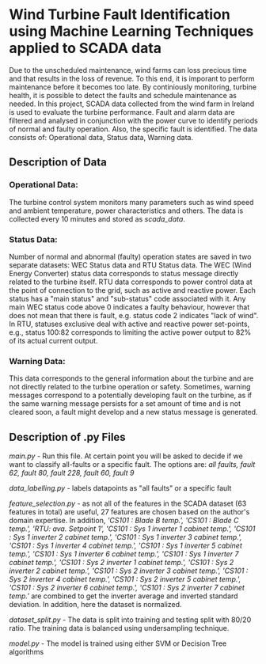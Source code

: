 # Wind Turbine Fault Identification using Machine Learning Techniques applied to SCADA data
Due to the unscheduled maintenance, wind farms can loss precious time and that results in the loss of revenue. To this end, it is imporant to perform maintenance before it becomes too late. By continiously monitoring, turbine health, it is possible to detect the faults and schedule maintenance as needed. In this project, SCADA data collected from the wind farm in Ireland is used to evaluate the turbine performance.
Fault and alarm data are filtered and analysed in conjunction with the power curve to identify periods of normal and faulty operation. Also, the specific fault is identified.
The data consists of: Operational data, Status data, Warning data.
## Description of Data
### Operational Data:
The turbine control system monitors many parameters such as wind speed and ambient temperature, power characteristics and others. The data is collected every 10 minutes and stored as _scada_data_. 
### Status Data:
Number of normal and abnormal (faulty) operation states are saved in two separate datasets: WEC Status data and RTU Status data. The WEC (Wind Energy Converter) status data corresponds to status message directly related to the turbine itself. RTU data corresponds to power control data at the point of connection to the grid, such as active and reactive power. Each status has a "main status" and "sub-status" code associated with it. Any main WEC status code above 0 indicates a faulty behaviour, however that does not mean that there is fault, e.g. status code 2 indicates "lack of wind". In RTU, statuses exclusive deal with active and reactive power set-points, e.g., status 100:82 corresponds to limiting the active power output to 82% of its actual current output.
### Warning Data:
This data corresponds to the general information about the turbine and are not directly related to the turbine operation or safety. Sometimes, warning messages correspond to a potentially developing fault on the turbine, as if the same warning message persists for a set amount of time and is not cleared soon, a fault might develop and a new status message is generated. 
## Description of .py Files
_main.py_ - Run this file. At certain point you will be asked to decide if we want to classify all-faults or a specific fault. The options are: _all faults, fault 62, fault 80, fault 228, fault 60, fault 9_

_data_labelling.py_ - labels datapoints as "all faults" or a specific fault

_feature_selection.py_ - as not all of the features in the SCADA dataset (63 features in total) are useful, 27 features are chosen based on the author's domain expertise. In addition, _'CS101 : Blade B temp.', 'CS101 : Blade C temp.', 'RTU: ava. Setpoint 1', 'CS101 : Sys 1 inverter 1 cabinet temp.', 'CS101 : Sys 1 inverter 2 cabinet temp.', 'CS101 : Sys 1 inverter 3 cabinet temp.', 'CS101 : Sys 1 inverter 4 cabinet temp.', 'CS101 : Sys 1 inverter 5 cabinet temp.', 'CS101 : Sys 1 inverter 6 cabinet temp.', 'CS101 : Sys 1 inverter 7 cabinet temp.', 'CS101 : Sys 2 inverter 1 cabinet temp.', 'CS101 : Sys 2 inverter 2 cabinet temp.',  'CS101 : Sys 2 inverter 3 cabinet temp.', 'CS101 : Sys 2 inverter 4 cabinet temp.', 'CS101 : Sys 2 inverter 5 cabinet temp.', 'CS101 : Sys 2 inverter 6 cabinet temp.', 'CS101 : Sys 2 inverter 7 cabinet temp.'_ are combined to get the inverter average and inverted standard deviation. In addition, here the dataset is normalized.

_dataset_split.py_ - The data is split into training and testing split with 80/20 ratio. The training data is balanced using undersampling technique.

_model.py_ - The model is trained using either SVM or Decision Tree algorithms
